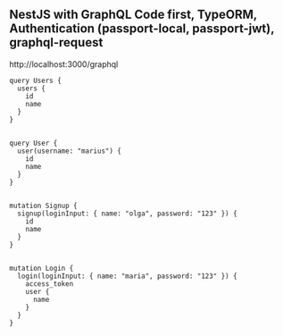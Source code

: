 ## NestJS with GraphQL Code first, TypeORM, Authentication (passport-local, passport-jwt), graphql-request

http://localhost:3000/graphql

```
query Users {
  users {
    id
    name
  }
}


query User {
  user(username: "marius") {
    id
    name
  }
}


mutation Signup {
  signup(loginInput: { name: "olga", password: "123" }) {
    id
    name
  }
}


mutation Login {
  login(loginInput: { name: "maria", password: "123" }) {
    access_token
    user {
      name
    }
  }
}

```